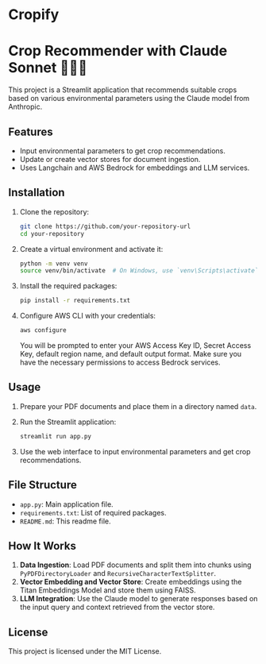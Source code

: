 # Cropify
# Crop Recommender with Claude Sonnet 🧑‍🌾🌾

This project is a Streamlit application that recommends suitable crops based on various environmental parameters using the Claude model from Anthropic.

## Features

- Input environmental parameters to get crop recommendations.
- Update or create vector stores for document ingestion.
- Uses Langchain and AWS Bedrock for embeddings and LLM services.

## Installation

1. Clone the repository:
    ```bash
    git clone https://github.com/your-repository-url
    cd your-repository
    ```

2. Create a virtual environment and activate it:
    ```bash
    python -m venv venv
    source venv/bin/activate  # On Windows, use `venv\Scripts\activate`
    ```

3. Install the required packages:
    ```bash
    pip install -r requirements.txt
    ```

4. Configure AWS CLI with your credentials:
    ```bash
    aws configure
    ```

    You will be prompted to enter your AWS Access Key ID, Secret Access Key, default region name, and default output format. Make sure you have the necessary permissions to access Bedrock services.

## Usage

1. Prepare your PDF documents and place them in a directory named `data`.

2. Run the Streamlit application:
    ```bash
    streamlit run app.py
    ```

3. Use the web interface to input environmental parameters and get crop recommendations.

## File Structure

- `app.py`: Main application file.
- `requirements.txt`: List of required packages.
- `README.md`: This readme file.

## How It Works

1. **Data Ingestion**: Load PDF documents and split them into chunks using `PyPDFDirectoryLoader` and `RecursiveCharacterTextSplitter`.
2. **Vector Embedding and Vector Store**: Create embeddings using the Titan Embeddings Model and store them using FAISS.
3. **LLM Integration**: Use the Claude model to generate responses based on the input query and context retrieved from the vector store.

## License

This project is licensed under the MIT License.
